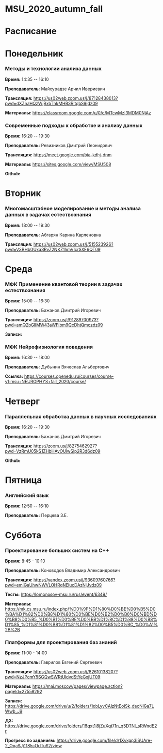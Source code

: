# MSU_2020_autumn_fall

# Расписание

# Понедельник

### Методы и технологии анализа данных

**Время:** 14:35 -- 16:10

**Преподаватель:** Майсурадзе Арчил Ивериевич

**Трансляция:**  https://us02web.zoom.us/j/87128438013?pwd=dXZnaHQzWjBxbThkMHB3RitqbS9jdz09

**Материалы:** https://classroom.google.com/u/0/c/MTcwMzI3MDM0NjAz

### Современные подходы к обработке и анализу данных

**Время:** 16:20 -- 19:30

**Преподаватель:** Ревизников Дмитрий Леонидович

**Трансляция:** https://meet.google.com/bia-kdhj-dnm

**Материалы:** https://sites.google.com/view/MSU508

**Github:** 

# Вторник

### Многомасштабное моделирование и методы анализа данных в задачах естествознания

**Время:** 18:00 -- 19:30

**Преподаватель:** Абгарян Карина Карленовна

**Трансляция:** https://us02web.zoom.us/j/515523926?pwd=V3BHbGUxa3RvZ2NKZ1hmVlcrSXF6QT09

# Среда

### МФК Применение квантовой теории в задачах естествознания

**Время:** 15:00 -- 16:30

**Преподаватель:** Бажанов Дмитрий Игоревич

**Трансляция:** https://zoom.us/j/91289700973?pwd=amQ2bGlIMW43aWFibm9QcDhtQmczdz09

**Записи:** 


### МФК Нейрофизиология поведения

**Время:** 16:30 -- 18:00

**Преподаватель:** Дубынин Вячеслав Альбертович

**Ссылка:** https://courses.openedu.ru/courses/course-v1:msu+NEUROPHYS+fall_2020/course/

# Четверг

### Параллельная обработка данных в научных исследованиях

**Время:** 16:20 -- 19:30

**Преподаватель:** Бажанов Дмитрий Игоревич

**Трансляция:** https://zoom.us/j/8275462927?pwd=VzRmU05kS1ZHbHAyOUlwSlp2R3d6dz09

**Github:** 

# Пятница

### Английский язык

**Время:** 12:50 -- 16:10

**Преподаватель:** Перцева З.Е.

# Суббота

### Проектирование больших систем на С++

**Время:** 8:45 - 10:10

**Преподаватель:** Коноводов Владимир Александрович

**Трансляция:** https://yandex.zoom.us/j/93609760766?pwd=emlGaUhwNWVLOHRqNElucDAzNjJvdz09

**Тесты:** https://lomonosov-msu.ru/rus/event/6349/

**Материалы:** https://mk.cs.msu.ru/index.php/%D0%9F%D1%80%D0%BE%D0%B5%D0%BA%D1%82%D0%B8%D1%80%D0%BE%D0%B2%D0%B0%D0%BD%D0%B8%D0%B5_%D0%B1%D0%BE%D0%BB%D1%8C%D1%88%D0%B8%D1%85_%D1%81%D0%B8%D1%81%D1%82%D0%B5%D0%BC_%D0%A1%2B%2B

### Платформы для проектирования баз знаний

**Время:** 11:00 - 14:00

**Преподаватель:** Гаврилов Евгений Сергеевич

**Трансляция:** https://us02web.zoom.us/j/82610138207?pwd=NzJPcmY5SGQwSWRtUldvdStYeGxjUT09

**Материалы:** https://mai.moscow/pages/viewpage.action?pageId=27558292

**Записи:** https://drive.google.com/drive/u/2/folders/1obLyvCAlzNtEoiSk_dacNIGa7LWwb_J9

**ДЗ:** https://drive.google.com/drive/folders/18qxt1i8jZuXqt71n_q5DTNl_sRWndE2r

**Прогресс по заданиям:** https://drive.google.com/file/d/1Xvkgp3iSUAre-2_OqaSJj1185cOdTuS2/view
